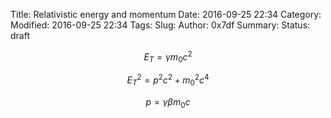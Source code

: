 Title: Relativistic energy and momentum
Date: 2016-09-25 22:34
Category:  
Modified: 2016-09-25 22:34
Tags: 
Slug: 
Author: 0x7df
Summary: 
Status: draft

$$ E_T = \gamma m_0 c^2 $$

$$ E_T^2 = p^2 c^2 + m_0^2 c^4 $$

$$ p = \gamma \beta m_0 c $$
